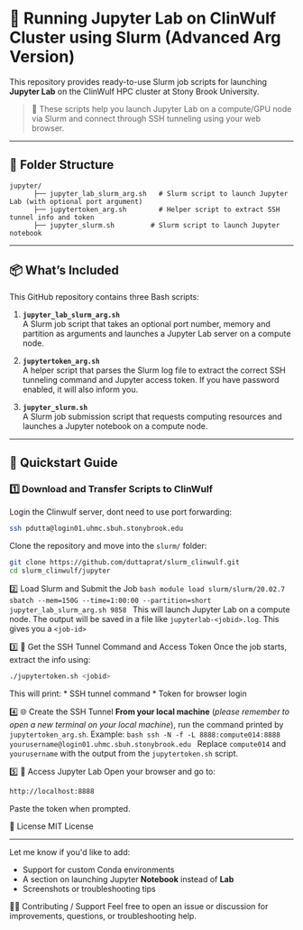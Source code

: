 # 🚀 Running Jupyter Lab on ClinWulf Cluster using Slurm  (Advanced Arg Version)

This repository provides ready-to-use Slurm job scripts for launching **Jupyter Lab** on the ClinWulf HPC cluster at Stony Brook University.

> 🔧 These scripts help you launch Jupyter Lab on a compute/GPU node via Slurm and connect through SSH tunneling using your web browser.


---

## 📁 Folder Structure
```
jupyter/
      ├── jupyter_lab_slurm_arg.sh   # Slurm script to launch Jupyter Lab (with optional port argument)
      ├── jupytertoken_arg.sh        # Helper script to extract SSH tunnel info and token
      ├── jupyter_slurm.sh         # Slurm script to launch Jupyter notebook
```

---

## 📦 What’s Included

This GitHub repository contains three Bash scripts:

1. **`jupyter_lab_slurm_arg.sh`**  
   A Slurm job script that takes an optional port number, memory and partition as arguments and launches a Jupyter Lab server on a compute node.

2. **`jupytertoken_arg.sh`**  
   A helper script that parses the Slurm log file to extract the correct SSH tunneling command and Jupyter access token. If you have password enabled, it will also inform you. 

3. **`jupyter_slurm.sh`**  
   A Slurm job submission script that requests computing resources and launches a Jupyter notebook on a compute node.

---

## 🚀 Quickstart Guide

### 1️⃣ Download and Transfer Scripts to ClinWulf
Login the Clinwulf server, dont need to use port forwarding:
```bash
ssh pdutta@login01.uhmc.sbuh.stonybrook.edu
```
Clone the repository and move into the `slurm/` folder:

```bash
git clone https://github.com/duttaprat/slurm_clinwulf.git
cd slurm_clinwulf/jupyter
```
2️⃣ Load Slurm and Submit the Job
      ```bash
      module load slurm/slurm/20.02.7
      sbatch --mem=150G --time=1:00:00 --partition=short jupyter_lab_slurm_arg.sh 9858
      ```
      This will launch Jupyter Lab on a compute node. The output will be saved in a file like `jupyterlab-<jobid>.log`. This gives you a `<job-id>`
   
3️⃣ 🔑 Get the SSH Tunnel Command and Access Token
   Once the job starts, extract the info using:
   ```bash
   ./jupytertoken.sh <jobid>
   ```
   This will print:
      * SSH tunnel command
      * Token for browser login


4️⃣ 🌐 Create the SSH Tunnel
      **From your local machine** (_please remember to open a new terminal on your local machine_), run the command printed by `jupytertoken_arg.sh`. Example:
      ```bash
      ssh -N -f -L 8888:compute014:8888 yourusername@login01.uhmc.sbuh.stonybrook.edu
      ```
      Replace `compute014` and `yourusername` with the output from the `jupytertoken.sh` script.



5️⃣ 🧪 Access Jupyter Lab
   Open your browser and go to:
   ```bash
   http://localhost:8888
   ```
   Paste the token when prompted.

   
📄 License
MIT License

---

Let me know if you'd like to add:
- Support for custom Conda environments
- A section on launching Jupyter **Notebook** instead of **Lab**
- Screenshots or troubleshooting tips


🙋‍♀️ Contributing / Support
Feel free to open an issue or discussion for improvements, questions, or troubleshooting help.
